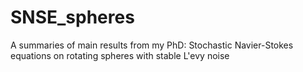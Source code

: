 # SNSE_spheres

A summaries of main results from my PhD: Stochastic Navier-Stokes equations on rotating spheres with stable 
L\'evy noise
